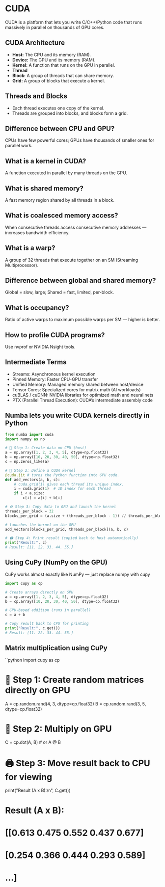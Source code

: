 # CUDA

CUDA is a platform that lets you write C/C++/Python code that runs massively in parallel on thousands of GPU cores.

## CUDA Architecture

- **Host:** The CPU and its memory (RAM).
- **Device:** The GPU and its memory (RAM).
- **Kernel:** A function that runs on the GPU in parallel.
- **Thread**
- **Block:** A group of threads that can share memory.
- **Grid:** A group of blocks that execute a kernel.

## Threads and Blocks
- Each thread executes one copy of the kernel.
- Threads are grouped into blocks, and blocks form a grid.

## Difference between CPU and GPU?
CPUs have few powerful cores; GPUs have thousands of smaller ones for parallel work.

## What is a kernel in CUDA?
A function executed in parallel by many threads on the GPU.

## What is shared memory?
A fast memory region shared by all threads in a block.

## What is coalesced memory access?
When consecutive threads access consecutive memory addresses — increases bandwidth efficiency.

## What is a warp?
A group of 32 threads that execute together on an SM (Streaming Multiprocessor).

## Difference between global and shared memory?
Global = slow, large; Shared = fast, limited, per-block.

## What is occupancy?
Ratio of active warps to maximum possible warps per SM — higher is better.

## How to profile CUDA programs?
Use nvprof or NVIDIA Nsight tools.

## Intermediate Terms
- Streams: Asynchronous kernel execution
- Pinned Memory: Faster CPU-GPU transfer
- Unified Memory: Managed memory shared between host/device
- Tensor Cores: Specialized cores for matrix math (AI workloads)
- cuBLAS / cuDNN: NVIDIA libraries for optimized math and neural nets
- PTX (Parallel Thread Execution): CUDA’s intermediate assembly code

## Numba lets you write CUDA kernels directly in Python

```python
from numba import cuda
import numpy as np

# 🧮 Step 1: Create data on CPU (host)
a = np.array([1, 2, 3, 4, 5], dtype=np.float32)
b = np.array([10, 20, 30, 40, 50], dtype=np.float32)
c = np.zeros_like(a)

# 🧠 Step 2: Define a CUDA kernel
@cuda.jit # turns the Python function into GPU code.
def add_vectors(a, b, c):
    # cuda.grid(1) gives each thread its unique index.
    i = cuda.grid(1)  # 1D index for each thread
    if i < a.size:
        c[i] = a[i] + b[i]

# ⚙️ Step 3: Copy data to GPU and launch the kernel
threads_per_block = 32
blocks_per_grid = (a.size + (threads_per_block - 1)) // threads_per_block

# launches the kernel on the GPU
add_vectors[blocks_per_grid, threads_per_block](a, b, c)

# 🖨️ Step 4: Print result (copied back to host automatically)
print("Result:", c)
# Result: [11. 22. 33. 44. 55.]
```

## Using CuPy (NumPy on the GPU)
CuPy works almost exactly like NumPy — just replace numpy with cupy
```python
import cupy as cp

# Create arrays directly on GPU
a = cp.array([1, 2, 3, 4, 5], dtype=cp.float32)
b = cp.array([10, 20, 30, 40, 50], dtype=cp.float32)

# GPU-based addition (runs in parallel)
c = a + b

# Copy result back to CPU for printing
print("Result:", c.get())
# Result: [11. 22. 33. 44. 55.]
```

## Matrix multiplication using CuPy

``python
import cupy as cp

# 🧮 Step 1: Create random matrices directly on GPU
A = cp.random.rand(4, 3, dtype=cp.float32)
B = cp.random.rand(3, 5, dtype=cp.float32)

# 🧠 Step 2: Multiply on GPU
C = cp.dot(A, B)  # or A @ B

# 🖨️ Step 3: Move result back to CPU for viewing
print("Result (A x B):\n", C.get())
# Result (A x B):
# [[0.613 0.475 0.552 0.437 0.677]
#  [0.254 0.366 0.444 0.293 0.589]
#  ...]
```
